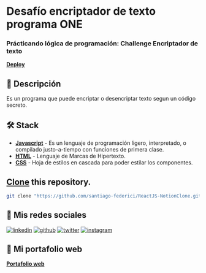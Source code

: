 # Desafío encriptador de texto programa ONE

### Prácticando lógica de programación: Challenge Encriptador de texto
[**Deploy**](https://encriptador-de-texto-gilt.vercel.app/)

## 📝 Descripción

Es un programa que puede encriptar o desencriptar texto segun un código secreto.

## 🛠️ Stack

- [**Javascript**](https://developer.mozilla.org/es/docs/Web/JavaScript) - Es un lenguaje de programación ligero, interpretado, o compilado justo-a-tiempo con funciones de primera clase.
- [**HTML**](https://developer.mozilla.org/es/docs/Web/HTML) - Lenguaje de Marcas de Hipertexto.
- [**CSS**](https://developer.mozilla.org/es/docs/Web/CSS) - Hoja de estilos en cascada para poder estilar los componentes.

## [Clone](https://github.com/santiago-federici/ReactJS-NotionClone.git) this repository.

```bash
git clone "https://github.com/santiago-federici/ReactJS-NotionClone.git"
```

## 📲 Mis redes sociales

[![linkedin](https://img.shields.io/badge/linkedin-0077B5?style=for-the-badge&logo=linkedin&logoColor=white)](https://www.linkedin.com/in/santiago-federici/)
[![github](https://img.shields.io/badge/github-181717?style=for-the-badge&logo=github&logoColor=white)](https://github.com/santiago-federici)
[![twitter](https://img.shields.io/badge/twitter-1DA1F2?style=for-the-badge&logo=twitter&logoColor=white)](https://twitter.com/Santi_Federici)
[![instagram](https://img.shields.io/badge/instagram-E4405F?style=for-the-badge&logo=instagram&logoColor=white)](https://www.instagram.com/santi_federici)

## 💼 Mi portafolio web
[**Portafolio web**](https://santiago-federici-portfolio.vercel.app/)
